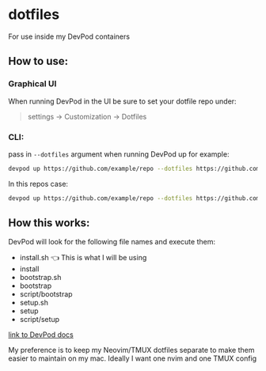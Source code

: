 # dotfiles
For use inside my DevPod containers 

## How to use:

### Graphical UI
When running DevPod in the UI be sure to set your dotfile repo under:
> settings -> Customization -> Dotfiles


### CLI:
pass in `--dotfiles` argument when running DevPod up for example:

``` bash
devpod up https://github.com/example/repo --dotfiles https://github.com/my-user/my-dotfiles-repo
```
In this repos case:
``` bash
devpod up https://github.com/example/repo --dotfiles https://github.com/Rich107/dotfiles
```

## How this works:
DevPod will look for the following file names and execute them:
-  install.sh 👈️ This is what I will be using
-  install
-  bootstrap.sh
-  bootstrap
-  script/bootstrap
-  setup.sh
-  setup
-  script/setup

[link to DevPod docs](https://devpod.sh/docs/developing-in-workspaces/dotfiles-in-a-workspace)

My preference is to keep my Neovim/TMUX dotfiles separate to make them easier to maintain on my mac.
Ideally I want one nvim and one TMUX config
